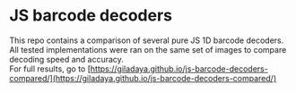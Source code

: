 # JS barcode decoders
This repo contains a comparison of several pure JS 1D barcode decoders.  
All tested implementations were ran on the same set of images to compare decoding speed and accuracy.  
For full results, go to [https://giladaya.github.io/js-barcode-decoders-compared/](https://giladaya.github.io/js-barcode-decoders-compared/)
